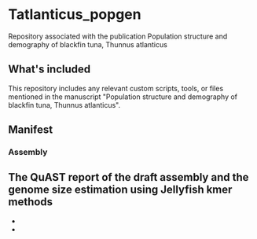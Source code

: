 # Tatlanticus_popgen
Repository associated with the publication Population structure and demography of blackfin tuna, Thunnus atlanticus

## What's included
This repository includes any relevant custom scripts, tools, or files mentioned in the manuscript "Population structure and demography of blackfin tuna, Thunnus atlanticus".

## Manifest
### Assembly
The QuAST report of the draft assembly and the genome size estimation using Jellyfish kmer methods
-
-
-
